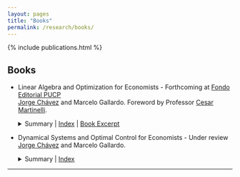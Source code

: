 ```yaml
---
layout: pages
title: "Books"
permalink: /research/books/
---
```


<style> 

  strong{
    color: #003d90;
  }

</style>

{% include publications.html %}
## Books

* Linear Algebra and Optimization for Economists - Forthcoming at [Fondo Editorial PUCP](https://www.fondoeditorial.pucp.edu.pe/)  
  [Jorge Chávez](https://www.pucp.edu.pe/profesor/jorge-chavez-fuentes) and Marcelo Gallardo. Foreword by Professor [Cesar Martinelli](https://sites.google.com/site/martinellicesar/home). 
  <details>
    <summary>
      Summary | 
      <a href="{{ '/files/books-and-papers/Index_ALOECO.pdf' | relative_url }}" target="_blank">Index</a> | 
      <a href="{{ '/files/books-and-papers/ALOECO_excerpt_chapter_10.pdf' | relative_url }}" target="_blank">Book Excerpt</a>
    </summary>
    Linear Algebra and Static Optimization for Economists. Covers topics such as linear systems, topology in real vector normed spaces, convex analysis, unconstraind and constrained optimization, and economic applications.
  </details>


* Dynamical Systems and Optimal Control for Economists - Under review  
  [Jorge Chávez](https://www.pucp.edu.pe/profesor/jorge-chavez-fuentes) and Marcelo Gallardo.  
  <details>
    <summary>Summary | <a href="{{ "/files/books-and-papers/Index_DSOC.pdf" | relative_url }}" target="_blank">Index</a></summary>
   Dynamical Systems and Optimal Control in Continuous Time for Economists. Topics include linear differential equations, nonlinear dynamical systems, limit cycles, calculus of variations, optimal control theory, and economic models.
  </details>

---

